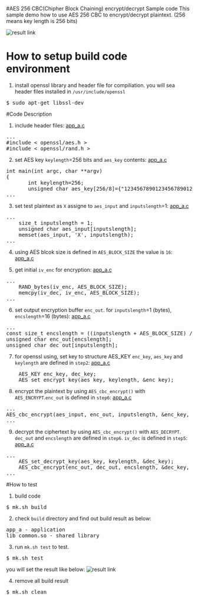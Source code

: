 #AES 256 CBC(Chipher Block Chaining) encrypt/decrypt Sample code
This sample demo how to use AES 256 CBC to encrypt/decrypt plaintext. (256 means key length is 256 bits)

![result link](http://139.162.35.49/image/Linux-Programming/AES_256_CBC_encryption_20160422.png)

# How to setup build code environment
1. install openssl library and header file for compiliation. you will sea header files installed in `/usr/include/openssl`
<pre>
$ sudo apt-get libssl-dev
</pre>

#Code Description
1. include header files: [app_a.c](./app_src/app_a/app_a.c)
<pre>
...
#include < openssl/aes.h >
#include < openssl/rand.h >
</pre>

2. set AES key `keylength`=256 bits and `aes_key` contents: [app_a.c](./app_src/app_a/app_a.c)
<pre>
int main(int argc, char **argv)
{
       int keylength=256;
       unsigned char aes_key[256/8]={"12345678901234567890123456789012"};
...
</pre>

3. set test plaintext as `X` assigne to `aes_input` and `inputslength`=1: [app_a.c](./app_src/app_a/app_a.c)
<pre>
...
    size_t inputslength = 1;
    unsigned char aes_input[inputslength];
    memset(aes_input, 'X', inputslength);
...
</pre>
4. using AES blcok size is defined in `AES_BLOCK_SIZE` the value is `16`: [app_a.c](./app_src/app_a/app_a.c)

5. get initial `iv_enc` for encryption: [app_a.c](https://github.com/ivan0124/Linux-programming/blob/master/user_AES_256_CBC_encrypt_decrypt/app_src/app_a/app_a.c)
<pre>
...
    RAND_bytes(iv_enc, AES_BLOCK_SIZE);
    memcpy(iv_dec, iv_enc, AES_BLOCK_SIZE);
...
</pre>

6. set output encryption buffer `enc_out`. for `inputslength`=1 (bytes), `encslength`=16 (bytes): [app_a.c](./app_src/app_a/app_a.c)
<pre>
...
const size_t encslength = ((inputslength + AES_BLOCK_SIZE) / AES_BLOCK_SIZE) * AES_BLOCK_SIZE;
unsigned char enc_out[encslength];
unsigned char dec_out[inputslength];
</pre>

7. for openssl using, set key to structure AES_KEY `enc_key`, `aes_key` and `keylength` are defined in `step2`: [app_a.c](./app_src/app_a/app_a.c)
<pre>
    AES_KEY enc_key, dec_key;
    AES_set_encrypt_key(aes_key, keylength, &enc_key);
</pre>

8. encrypt the plaintext by using `AES_cbc_encrypt()` with `AES_ENCRYPT`.`enc_out` is defined in `step6`: [app_a.c](./app_src/app_a/app_a.c)
<pre>
...
AES_cbc_encrypt(aes_input, enc_out, inputslength, &enc_key, iv_enc, AES_ENCRYPT);
...
</pre>

9. decrypt the ciphertext by using `AES_cbc_encrypt()` with `AES_DECRYPT`. `dec_out` and `encslength` are defined in `step6`. `iv_dec` is defined in `step5`: [app_a.c](./app_src/app_a/app_a.c)
<pre>
...
    AES_set_decrypt_key(aes_key, keylength, &dec_key);
    AES_cbc_encrypt(enc_out, dec_out, encslength, &dec_key, iv_dec, AES_DECRYPT);
...
</pre>

#How to test
1. build code
<pre>$ mk.sh build</pre>

2. check `build` directory and find out build result as below: 
<pre>
app_a - application
lib_common.so - shared library
</pre>

3. run `mk.sh test` to test.
<pre>$ mk.sh test </pre>
you will set the result like below:
![result link](http://139.162.35.49/image/Linux-Programming/AES_256_CBC_encryption_20160425.png)

4. remove all build result
<pre>$ mk.sh clean</pre> 


